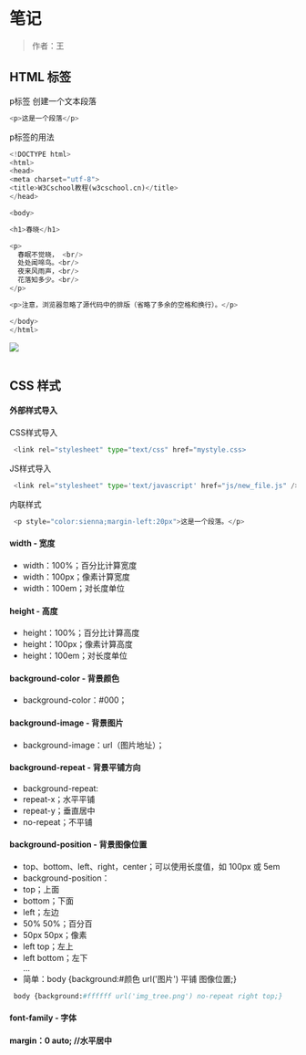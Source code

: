  # 笔记

 >作者：王
 
 ## HTML 标签
 
 p标签 创建一个文本段落
 ```Python
 <p>这是一个段落</p>
```
p标签的用法
 ```Python
<!DOCTYPE html>
<html>
<head>
<meta charset="utf-8">
<title>W3Cschool教程(w3cschool.cn)</title>
</head>

<body>

<h1>春晓</h1>

<p>
   春眠不觉晓， <br/>
   处处闻啼鸟。<br/>
   夜来风雨声，<br/>
   花落知多少。<br/>
</p>

<p>注意，浏览器忽略了源代码中的排版（省略了多余的空格和换行）。</p>

</body>
</html>
```
![](.//pycharm-import-settings.png)
```Python
```
 ## CSS 样式
 
#### 外部样式导入
CSS样式导入
```Python
 <link rel="stylesheet" type="text/css" href="mystyle.css>
```
JS样式导入
```Python
 <link rel="stylesheet" type='text/javascript' href="js/new_file.js" />
```
内联样式
```Python
 <p style="color:sienna;margin-left:20px">这是一个段落。</p>
```

#### width - 宽度
 - width：100%；百分比计算宽度
 - width：100px；像素计算宽度
 - width：100em；对长度单位

#### height - 高度
 - height：100%；百分比计算高度
 - height：100px；像素计算高度
 - height：100em；对长度单位

#### background-color - 背景颜色
 - background-color：#000；

#### background-image - 背景图片
 - background-image：url（图片地址）；

#### background-repeat - 背景平铺方向
 - background-repeat:
 - repeat-x；水平平铺 
 - repeat-y；垂直居中
 - no-repeat；不平铺

#### background-position - 背景图像位置
 - top、bottom、left、right，center；可以使用长度值，如 100px 或 5em
 - background-position：
 - top；上面
 - bottom；下面
 - left；左边 
 - 50% 50%；百分百
 - 50px 50px；像素
 - left top；左上
 - left bottom；左下
</br> ...
 - 简单：body {background:#颜色 url('图片') 平铺 图像位置;} 
```Python
 body {background:#ffffff url('img_tree.png') no-repeat right top;}
```

#### font-family - 字体

#### margin：0 auto;   //水平居中
